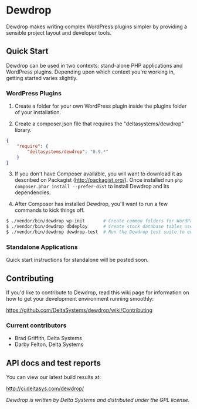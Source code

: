 Dewdrop
=======

Dewdrop makes writing complex WordPress plugins simpler by providing a 
sensible project layout and developer tools.


Quick Start
-----------

Dewdrop can be used in two contexts: stand-alone PHP applications and WordPress
plugins.  Depending upon which context you're working in, getting started varies
slightly.

### WordPress Plugins

1. Create a folder for your own WordPress plugin inside the plugins folder of your installation.

2. Create a composer.json file that requires the "deltasystems/dewdrop" library.  

```json
{
    "require": {
        "deltasystems/dewdrop": "0.9.*"
    }
}
```

3. If you don't have Composer available, you will want to download it as described on Packagist (<http://packagist.org/>).  Once installed run `php composer.phar install --prefer-dist` to install Dewdrop and its dependencies.

4. After Composer has installed Dewdrop, you'll want to run a few commands to kick things off.

```bash
$ ./vendor/bin/dewdrop wp-init       # Create common folders for WordPress plugins
$ ./vendor/bin/dewdrop dbdeploy      # Create stock database tables used by Dewdrop
$ ./vendor/bin/dewdrop dewdrop-test  # Run the Dewdrop test suite to ensure everything is working as expected
```

### Standalone Applications

Quick start instructions for standalone will be posted soon.

Contributing
------------

If you'd like to contribute to Dewdrop, read this wiki page for information on
how to get your development environment running smoothly:

<https://github.com/DeltaSystems/dewdrop/wiki/Contributing>

### Current contributors

* Brad Griffith, Delta Systems
* Darby Felton, Delta Systems


API docs and test reports
-------------------------

You can view our latest build results at:

<http://ci.deltasys.com/dewdrop/>

_Dewdrop is written by Delta Systems and distributed under the GPL license._
